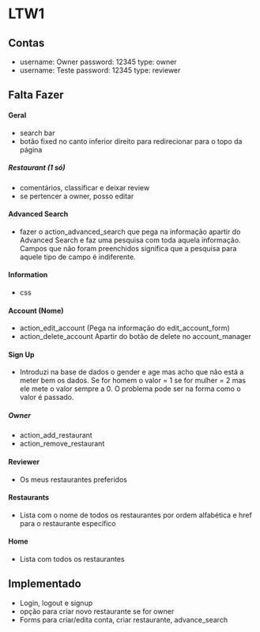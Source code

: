 # LTW1

## Contas
- username: Owner password: 12345 type: owner
- username: Teste password: 12345 type: reviewer

## Falta Fazer

#### Geral
- search bar 
- botão fixed no canto inferior direito para redirecionar para o topo da página

##### Restaurant (1 só)
- comentários, classificar e deixar review
- se pertencer a owner, posso editar

#### Advanced Search
- fazer o action_advanced_search que pega na informação apartir do Advanced Search e faz uma pesquisa com toda aquela informação. Campos que não foram preenchidos significa que a pesquisa para aquele tipo de campo é indiferente.

#### Information
- css

#### Account (Nome)
- action_edit_account (Pega na informação do edit_account_form)
- action_delete_account Apartir do botão de delete no account_manager

#### Sign Up
- Introduzi na base de dados o gender e age mas acho que não está a meter bem os dados. Se for homem o valor = 1 se for mulher = 2 mas ele mete o valor sempre a 0. O problema pode ser na forma como o valor é passado.

##### Owner
- action_add_restaurant
- action_remove_restaurant

#### Reviewer
- Os meus restaurantes preferidos

#### Restaurants
- Lista com o nome de todos os restaurantes por ordem alfabética e href para o restaurante específico

#### Home
- Lista com todos os restaurantes

## Implementado
- Login, logout e signup
- opção para criar novo restaurante se for owner
- Forms para criar/edita conta, criar restaurante, advance_search

